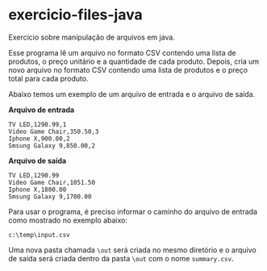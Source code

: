 # exercicio-files-java
Exercício sobre manipulação de arquivos em java.

Esse programa lê um arquivo no formato CSV contendo uma lista de produtos, o preço unitário e a quantidade de cada produto. 
Depois, cria um novo arquivo no formato CSV contendo uma lista de produtos e o preço total para cada produto. 

Abaixo temos um exemplo de um arquivo de entrada e o arquivo de saída.

**Arquivo de entrada**
```
TV LED,1290.99,1
Video Game Chair,350.50,3
Iphone X,900.00,2
Smsung Galaxy 9,850.00,2
```
**Arquivo de saída**
```
TV LED,1290.99
Video Game Chair,1051.50
Iphone X,1800.00
Smsung Galaxy 9,1700.00
```

Para usar o programa, é preciso informar o caminho do arquivo de entrada como mostrado no exemplo abaixo:

`c:\temp\input.csv`

Uma nova pasta chamada `\out` será criada no mesmo diretório e o arquivo de saída será criada dentro da pasta `\out` com o nome `summary.csv`.
